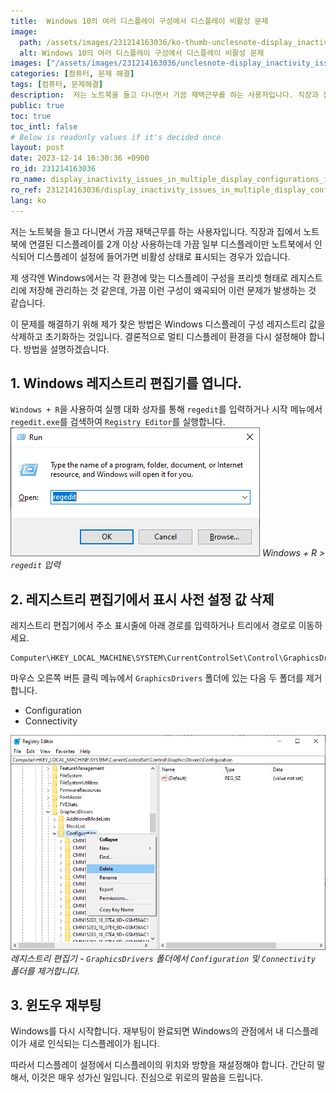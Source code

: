 ```yaml
---
title:  Windows 10의 여러 디스플레이 구성에서 디스플레이 비활성 문제
image:
  path: /assets/images/231214163036/ko-thumb-unclesnote-display_inactivity_issues_in_multiple_display_configurations_in_windows_10.png
  alt: Windows 10의 여러 디스플레이 구성에서 디스플레이 비활성 문제
images: ["/assets/images/231214163036/unclesnote-display_inactivity_issues_in_multiple_display_configurations_in_windows_10-windows_+_r_enter_regedit.png", "/assets/images/231214163036/unclesnote-display_inactivity_issues_in_multiple_display_configurations_in_windows_10-registry_editor-remove_the_configuration_and_connectivity_folders_in_the_graphicsdrivers_folder.png"]
categories: [컴퓨터, 문제 해결]
tags: [컴퓨터, 문제해결]
description:  저는 노트북을 들고 다니면서 가끔 재택근무를 하는 사용자입니다. 직장과 집에서 노트북에 연결된 디스플레이를 2개 이상 사용하는데 가끔 일부 디스플레이만 노트북에서 인식되어 디스플레이 설정에 들어가면 비활성 상태로 표시되는 경우가 있습니다. 제 생각엔 Windows에서는 각 환경에 맞는
public: true
toc: true
toc_intl: false
# Below is readonly values if it's decided once
layout: post
date: 2023-12-14 16:30:36 +0900
ro_id: 231214163036
ro_name: display_inactivity_issues_in_multiple_display_configurations_in_windows_10
ro_ref: 231214163036/display_inactivity_issues_in_multiple_display_configurations_in_windows_10
lang: ko
---
```

저는 노트북을 들고 다니면서 가끔 재택근무를 하는 사용자입니다. 직장과 집에서 노트북에 연결된 디스플레이를 2개 이상 사용하는데 가끔 일부 디스플레이만 노트북에서 인식되어 디스플레이 설정에 들어가면 비활성 상태로 표시되는 경우가 있습니다.  

제 생각엔 Windows에서는 각 환경에 맞는 디스플레이 구성을 프리셋 형태로 레지스트리에 저장해 관리하는 것 같은데, 가끔 이런 구성이 왜곡되어 이런 문제가 발생하는 것 같습니다.  

이 문제를 해결하기 위해 제가 찾은 방법은 Windows 디스플레이 구성 레지스트리 값을 삭제하고 초기화하는 것입니다. 결론적으로 멀티 디스플레이 환경을 다시 설정해야 합니다. 방법을 설명하겠습니다.  
## 1. Windows 레지스트리 편집기를 엽니다.
`Windows + R`을 사용하여 실행 대화 상자를 통해 `regedit`를 입력하거나 시작 메뉴에서 `regedit.exe`를 검색하여 `Registry Editor`를 실행합니다.  
![Windows + R > `regedit` 입력](/assets/images/231214163036/unclesnote-display_inactivity_issues_in_multiple_display_configurations_in_windows_10-windows_+_r_enter_regedit.png)
_Windows + R > `regedit` 입력_

## 2. 레지스트리 편집기에서 표시 사전 설정 값 삭제
레지스트리 편집기에서 주소 표시줄에 아래 경로를 입력하거나 트리에서 경로로 이동하세요.  

```
Computer\HKEY_LOCAL_MACHINE\SYSTEM\CurrentControlSet\Control\GraphicsDrivers
```
마우스 오른쪽 버튼 클릭 메뉴에서 `GraphicsDrivers` 폴더에 있는 다음 두 폴더를 제거합니다.  
- Configuration
- Connectivity

![레지스트리 편집기 - `GraphicsDrivers` 폴더에서 `Configuration` 및 `Connectivity` 폴더를 제거합니다.](/assets/images/231214163036/unclesnote-display_inactivity_issues_in_multiple_display_configurations_in_windows_10-registry_editor-remove_the_configuration_and_connectivity_folders_in_the_graphicsdrivers_folder.png)
_레지스트리 편집기 - `GraphicsDrivers` 폴더에서 `Configuration` 및 `Connectivity` 폴더를 제거합니다._

## 3. 윈도우 재부팅
Windows를 다시 시작합니다. 재부팅이 완료되면 Windows의 관점에서 내 디스플레이가 새로 인식되는 디스플레이가 됩니다.  

따라서 디스플레이 설정에서 디스플레이의 위치와 방향을 재설정해야 합니다. 간단히 말해서, 이것은 매우 성가신 일입니다. 진심으로 위로의 말씀을 드립니다.  
